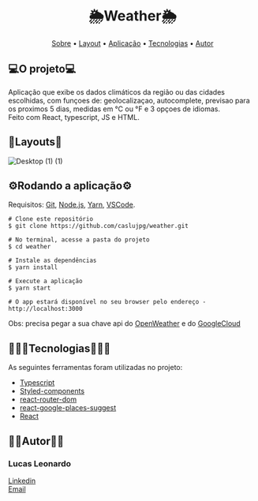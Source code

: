 <h1 align="center">🌦️Weather🌦️</h1>

<p align="center">  <a href="#sobre">Sobre</a>  •  <a href="#layout">Layout</a>  •  <a href="#aplicacao">Aplicação</a>  • <a href="#techs">Tecnologias</a> • <a href="#autor">Autor</a>


  <h2 id="sobre">💻O projeto💻</h2>
  Aplicação que exibe os dados climáticos da região ou das cidades escolhidas, com funçoes de:
  geolocalizaçao, autocomplete, previsao para os proximos 5 dias, medidas em °C ou °F e 3 opçoes de idiomas.</br>
  Feito com React, typescript, JS e HTML.
  
  <h2 id="layout">🎨Layouts🎨</h2>
  
![Desktop (1) (1)](https://user-images.githubusercontent.com/61885918/187834171-8c91423b-f5ef-4957-b3e1-6f5ff127d284.gif)

<h2 id="aplicacao">⚙️Rodando a aplicação⚙️</h2>

Requisitos:  [Git](https://git-scm.com/),  [Node.js](https://nodejs.org/en/),  [Yarn](https://yarnpkg.com/), [VSCode](https://code.visualstudio.com/).

```
# Clone este repositório
$ git clone https://github.com/caslujpg/weather.git

# No terminal, acesse a pasta do projeto
$ cd weather

# Instale as dependências
$ yarn install

# Execute a aplicação
$ yarn start

# O app estará disponível no seu browser pelo endereço - http://localhost:3000
```

Obs: precisa pegar a sua chave api do [OpenWeather](https://openweathermap.org/api) e do [GoogleCloud](https://cloud.google.com/apis)
 
 <h2 id="techs">👨🏻‍💻Tecnologias👨🏻‍💻</h2>
 As seguintes ferramentas foram utilizadas no projeto:

- [Typescript]()
- [Styled-components]()
- [react-router-dom]()
- [react-google-places-suggest]()
- [React]()

 <h2 id="autor">🧔🏻Autor🧔🏻</h2>

<h3>Lucas Leonardo</h3>

[Linkedin](https://www.linkedin.com/in/caslujpg/)</br>
[Email](caslujpg@gmail.com)
